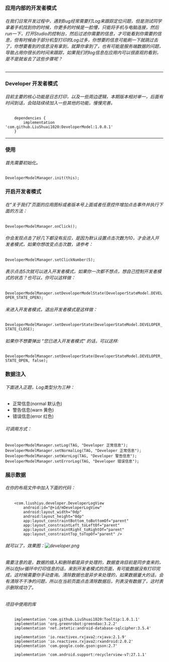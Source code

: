 ### 应用内部的开发者模式
###### 在我们日常开发过程中，遇到Bug经常需要打Log来跟踪定位问题，但是测试同学拿着手机找到你的时候，你更多的时候是一脸懵，只能将手机与电脑连接，然后run一下，打开Studio的控制台，然后过滤你需要的信息，才可能看到你需要的信息，但有时候由于部分机型打印的Log过多，你想要的信息可能刷一下就跳过去了，你想要看到的信息没有拿到，就算你拿到了，也有可能是服务端数据的问题，导致占用你很长的时间来跟踪，如果我们的log信息在应用内可以很直观的看到，是不是就省去了这些步骤呢？
------------
### Developer 开发者模式
###### 目前主要的核心功能是日志打印，以及一些周边逻辑，本期版本相对单一，后面有时间到话，会陆陆续续加入一些其他的功能，慢慢完善。
        dependencies {
	        implementation 'com.github.LiuShuai1020:DeveloperModel:1.0.0.1'
	    }
------------
### 使用
###### 首先需要初始化。
`DeveloperModelManager.init(this);`
### 开启开发者模式
###### 在“关于我们”页面的应用图标或者版本号上面或者任意控件增加点击事件并执行下面的方法：
`DeveloperModelManager.onClick();`
###### 你会发现点击了好几下都没有反应，是因为默认设置点击次数为10，才会进入开发者模式，如果你想改变点击次数，请参考：
`DeveloperModelManager.setClickNumber(5);`
###### 表示点击5次就可以进入开发者模式，如果你一次都不想点，想自己控制开发者模式的状态？也可以，你可以这样做：
`DeveloperModelManager.setDeveloperModelState(DeveloperStateModel.DEVELOPER_STATE_OPEN);`
###### 来进入开发者模式，退出开发者模式是这样做：
`DeveloperModelManager.setDeveloperState(DeveloperStateModel.DEVELOPER_STATE_CLOSE);`
###### 如果你不想要弹出 “您已进入开发者模式” 的话，可以这样:
 `DeveloperModelManager.setDeveloperState(DeveloperStateModel.DEVELOPER_STATE_OPEN, false);`
### 数据注入
###### 下面进入正题，Log类型分为三种：
* 正常信息(normal 默认色)
* 警告信息(warn 黄色)
* 错误信息(error 红色)
###### 可调用方式：
`DeveloperModelManager.setLog(TAG, "Developer 正常信息");`
      `DeveloperModelManager.setNormalLog(TAG, "Developer 正常信息");`
 `DeveloperModelManager.setWarnLog(TAG, "Developer 警告信息");`
  `DeveloperModelManager.setErrorLog(TAG, "Developer 错误信息");`

### 展示数据
###### 在你的布局文件中加入下面的代码：
        <com.liushiyu.developer.DeveloperLogView
            android:id="@+id/mDeveloperLogView"
            android:layout_width="0dp"
            android:layout_height="0dp"
            app:layout_constraintBottom_toBottomOf="parent"
            app:layout_constraintLeft_toLeftOf="parent"
            app:layout_constraintRight_toRightOf="parent"
            app:layout_constraintTop_toTopOf="parent" />

###### 就可以了，效果图：![developer.png](https://upload-images.jianshu.io/upload_images/13761067-e2d320f505f851a8.png?imageMogr2/auto-orient/strip%7CimageView2/2/w/1240)

###### 需要注意的是，数据的插入和删除都是异步处理的，数据查询目前是同步查来的，所以在for循环中打印信息的话，来到开发者模式的页面，有可能数据没有打印完成，这时候需要你手动查询。清除数据也是异步来处理的，如果数据量大的话，会有清除不干净的问题，所以在当前页面点击清除数据后，列表没有数据了，这时表示删除成功了。

###### 项目中使用的库
        implementation 'com.github.LiuShuai1020:Tooltip:1.0.1.1'
        implementation 'org.greenrobot:greendao:3.2.2'
        implementation 'net.zetetic:android-database-sqlcipher:3.5.4'

        implementation 'io.reactivex.rxjava2:rxjava:2.1.9'
        implementation 'io.reactivex.rxjava2:rxandroid:2.0.2'
        implementation 'com.google.code.gson:gson:2.7'

        implementation 'com.android.support:recyclerview-v7:27.1.1'